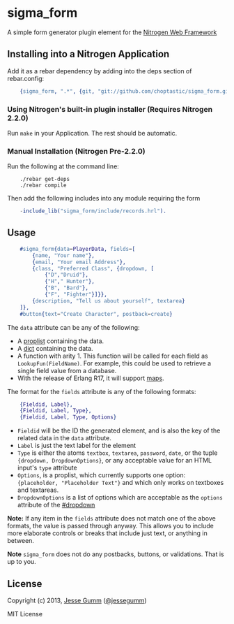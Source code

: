 # sigma_form

A simple form generator plugin element for the [Nitrogen Web Framework](http://nitrogenoproject.com)

## Installing into a Nitrogen Application

Add it as a rebar dependency by adding into the deps section of rebar.config:

```erlang
	{sigma_form, ".*", {git, "git://github.com/choptastic/sigma_form.git", {branch, master}}}
```

### Using Nitrogen's built-in plugin installer (Requires Nitrogen 2.2.0)

Run `make` in your Application. The rest should be automatic.

### Manual Installation (Nitrogen Pre-2.2.0)

Run the following at the command line:

```shell
	./rebar get-deps
	./rebar compile
```

Then add the following includes into any module requiring the form

```erlang
	-include_lib("sigma_form/include/records.hrl").
```

## Usage

```erlang
	#sigma_form{data=PlayerData, fields=[
		{name, "Your name"},
		{email, "Your email Address"},
		{class, "Preferred Class", {dropdown, [
			{"D","Druid"},
			{"H"," Hunter"},
			{"B", "Bard"},
			{"F", "Fighter"}]}},
		{description, "Tell us about yourself", textarea}
	]},
	#button{text="Create Character", postback=create}
```

The `data` attribute can be any of the following:
  + A [proplist](http://www.erlang.org/doc/man/proplists.html) containing the data.
  + A [dict](http://www.erlang.org/doc/man/dict.html) containing the data.
  + A function with arity 1. This function will be called for each field as `LookupFun(FieldName)`. For example, this could be used to retrieve a single field value from a database.
  + With the release of Erlang R17, it will support [maps](https://github.com/psyeugenic/eep/blob/egil/maps/eeps/eep-0043.md).

The format for the `fields` attribute is any of the following formats:

```erlang
	{Fieldid, Label},
	{Fieldid, Label, Type},
	{Fieldid, Label, Type, Options}
```

+ `Fieldid` will be the ID the generated element, and is also the key of the
  related data in the `data` attribute.
+ `Label` is just the text label for the element
+ `Type` is either the atoms `textbox`, `textarea`, `password`, `date`, or the
  tuple `{dropdown, DropdownOptions}`, or any acceptable value for an HTML
  input's `type` attribute
+ `Options`, is a proplist, which currently supports one option: `{placeholder,
  "Placeholder Text"}` and which only works on textboxes and textareas.
+ `DropdownOptions` is a list of options which are acceptable as the `options`
  attribute of the [#dropdown](http://nitrogenproject.com/doc/elements/dropdown.html)

**Note:** If any item in the `fields` attribute does not match one of the above
formats, the value is passed through anyway.  This allows you to include more
elaborate controls or breaks that include just text, or anything in between.

**Note** `sigma_form` does not do any postbacks, buttons, or validations.
That is up to you.

## License

Copyright (c) 2013, [Jesse Gumm](http://sigma-star.com/page/jesse)
([@jessegumm](http://twitter.com/jessegumm))

MIT License
